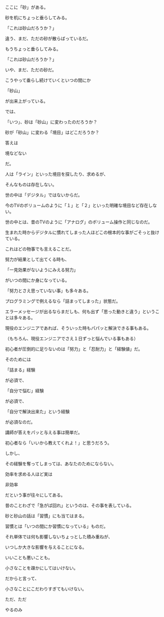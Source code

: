 ここに「砂」がある。


砂を机にちょっと垂らしてみる。





「これは砂山だろうか？」





違う、まだ、ただの砂が散らばっているだ。





もうちょっと垂らしてみる。





「これは砂山だろうか？」





いや、まだ、ただの砂だ。





こうやって垂らし続けていくといつの間にか





「砂山」





が出来上がっている。










では、








「いつ」、砂は「砂山」に変わったのだろうか？








砂が「砂山」に変わる「境目」はどこだろうか？








答えは








境などない





だ。





人は「ライン」といった境目を探したり、求めるが、


そんなものは存在しない。


世の中は「デジタル」ではないからだ。


今のTVのボリュームのように「１」と「２」といった明確な境目など存在しない。


世の中とは、昔のTVのように「アナログ」のボリューム操作と同じなのだ。


生まれた時からデジタルに慣れてしまった人ほどこの根本的な事がごそっと抜けている。








これはどの物事でも言えることだ。


努力が結果として出てくる時も、


「一見効果がないようにみえる努力」


がいつの間にか身になっている。


「努力とさえ思っていない事」も多々ある。





プログラミングで例えるなら「詰まってしまった」状態だ。


エラーメッセージが出るならまだしも、何も出ず「思った動きと違う」ということは多々ある。


現役のエンジニアであれば、そういった時もパパッと解決できる事もある。


（もちろん、現役エンジニアでさえ１日ずっと悩んでいる事もある）


初心者が圧倒的に足りないのは「努力」と「忍耐力」と「経験値」だ。


そのためには


「詰まる」経験


が必須で、


「自分で悩む」経験


が必須で、


「自分で解決出来た」という経験


が必須なのだ。





講師が答えをパッと与える事は簡単だ。


初心者なら「いいから教えてくれよ！」と思うだろう。


しかし、


その経験を奪ってしまっては、あなたのためにならない。


効率を求める人ほど実は


非効率


だという事が往々にしてある。


昔のことわざで「急がば回れ」というのは、その事を表している。





砂と砂山の話は「習慣」にも当てはまる。


習慣とは「いつの間にか習慣になっている」ものだ。


それ単体では何も影響しないちょっとした積み重ねが、





いつしか大きな影響を与えることになる。





いいことも悪いことも。








小さなことを疎かにしてはいけない。


だからと言って、





小さなことにこだわりすぎてもいけない。





ただ、ただ





やるのみ
